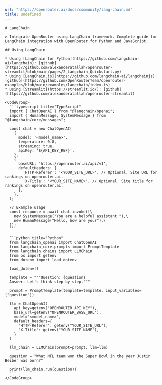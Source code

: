 ```yaml
---
url: "https://openrouter.ai/docs/community/lang-chain.md"
title: undefined
---
```


````
# LangChain

> Integrate OpenRouter using LangChain framework. Complete guide for LangChain integration with OpenRouter for Python and JavaScript.

## Using LangChain

* Using [LangChain for Python](https://github.com/langchain-ai/langchain): [github](https://github.com/alexanderatallah/openrouter-streamlit/blob/main/pages/2_Langchain_Quickstart.py)
* Using [LangChain.js](https://github.com/langchain-ai/langchainjs): [github](https://github.com/OpenRouterTeam/openrouter-examples/blob/main/examples/langchain/index.ts)
* Using [Streamlit](https://streamlit.io/): [github](https://github.com/alexanderatallah/openrouter-streamlit)

<CodeGroup>
  ```typescript title="TypeScript"
  import { ChatOpenAI } from "@langchain/openai";
  import { HumanMessage, SystemMessage } from "@langchain/core/messages";

  const chat = new ChatOpenAI(
    {
      model: '<model_name>',
      temperature: 0.8,
      streaming: true,
      apiKey: '${API_KEY_REF}',
    },
    {
      baseURL: 'https://openrouter.ai/api/v1',
      defaultHeaders: {
        'HTTP-Referer': '<YOUR_SITE_URL>', // Optional. Site URL for rankings on openrouter.ai.
        'X-Title': '<YOUR_SITE_NAME>', // Optional. Site title for rankings on openrouter.ai.
      },
    },
  );

  // Example usage
  const response = await chat.invoke([\
    new SystemMessage("You are a helpful assistant."),\
    new HumanMessage("Hello, how are you?"),\
  ]);
  ```

  ```python title="Python"
  from langchain_openai import ChatOpenAI
  from langchain_core.prompts import PromptTemplate
  from langchain.chains import LLMChain
  from os import getenv
  from dotenv import load_dotenv

  load_dotenv()

  template = """Question: {question}
  Answer: Let's think step by step."""

  prompt = PromptTemplate(template=template, input_variables=["question"])

  llm = ChatOpenAI(
    api_key=getenv("OPENROUTER_API_KEY"),
    base_url=getenv("OPENROUTER_BASE_URL"),
    model="<model_name>",
    default_headers={
      "HTTP-Referer": getenv("YOUR_SITE_URL"),
      "X-Title": getenv("YOUR_SITE_NAME"),
    }
  )

  llm_chain = LLMChain(prompt=prompt, llm=llm)

  question = "What NFL team won the Super Bowl in the year Justin Beiber was born?"

  print(llm_chain.run(question))
  ```
</CodeGroup>

````